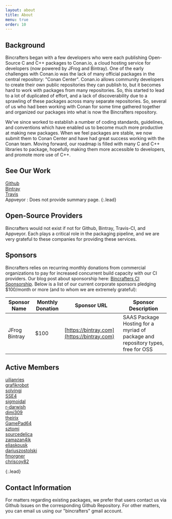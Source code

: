 ```yaml
---
layout: about
title: About
menu: true
order: 10
---
```

## Background  
Bincrafters began with a few developers who were each publishing Open-Source C and C++ packages to Conan.io, a cloud hosting service for developers (now powered by JFrog and Bintray). One of the early challenges with Conan.io was the lack of many official packages in the central repository: "Conan Center".  Conan.io allows community developers to create their own public repositories they can publish to, but it becomes hard to work with packages from many repositories. So, this started to lead to a lot of duplicated of effort, and a lack of discoverability due to a sprawling of these packages across many separate repositories.  So, several of us who had been working with Conan for some time gathered together and organized our packages into what is now the Bincrafters repository.  

We've since worked to establish a number of coding standards, guidelines, and conventions which have enabled us to become much more productive at making new packages.  When we feel packages are stable, we now submit them to Conan Center and have had great success working with the Conan team.  Moving forward, our roadmap is filled with many C and C++ libraries to package, hopefully making them more accessible to developers, and promote more use of C++.   

## See Our Work  
[Github](https://github.com/bincrafters)  
[Bintray](https://bintray.com/bincrafters)  
[Travis](https://travis-ci.org/bincrafters)  
Appveyor : Does not provide summary page. 
{:.lead}

## Open-Source Providers  
Bincrafters would not exist if not for Github, Bintray, Travis-CI, and Appveyor. Each plays a critical role in the packaging pipeline, and we are very grateful to these companies for providing these services. 

## Sponsors  
Bincrafters relies on recurring monthly donations from commercial organizations to pay for increased concurrent build capacity with our CI providers.  Our blog post about sponsorship here: [Bincrafters CI Sponsorship](https://bincrafters.github.io/2017/11/20/Continuous-Integration-Sponsorship/).  Below is a list of our current corporate sponsors pledging $100/month or more (and to whom we are extremely grateful):

|Sponsor Name| Monthly Donation| Sponsor URL| Sponsor Description| 
|----------------|--------------------|---------------|-----------------------|
|JFrog Bintray  | $100					| [https://bintray.com](https://bintray.com)| SAAS Package Hosting for a myriad of package and repository types, free for OSS|

## Active Members  
[uilianries](https://github.com/uilianries)  
[grafikrobot](https://github.com/grafikrobot)  
[solvingj](https://github.com/solvingj)  
[SSE4](https://github.com/SSE4)  
[sigmoidal](https://www.npcglib.org/~stathis/blog)  
[r-darwish](https://github.com/r-darwish)  
[dimi309](https://github.com/dimi309)  
[theirix](https://github.com/theirix)  
[GamePad64](https://github.com/GamePad64)  
[sztomi](https://github.com/sztomi)  
[sourcedelica](https://github.com/sourcedelica)  
[zamazan4ik](https://github.com/zamazan4ik)  
[eliaskousk](https://github.com/eliaskousk)  
[dariuszostolski](https://github.com/dariuszostolski)  
[fmorgner](https://github.com/fmorgner)  
[chriscoy82](chriscoy82)  

{:.lead}

## Contact Information  
For matters regarding existing packages, we prefer that users contact us via Github Issues on the corresponding Github Repository.  For other matters, you can email us using our "bincrafters" gmail account. 